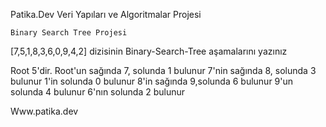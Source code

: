 
  Patika.Dev Veri Yapıları ve Algoritmalar Projesi

    Binary Search Tree Projesi

   [7,5,1,8,3,6,0,9,4,2] dizisinin Binary-Search-Tree aşamalarını yazınız
  
   Root 5'dir. Root'un sağında 7, solunda 1 bulunur
   7'nin sağında 8, solunda 3 bulunur
   1'in solunda 0 bulunur
   8'in sağında 9,solunda 6 bulunur
   9'un solunda 4 bulunur
   6'nın solunda  2 bulunur
    
    
  Www.patika.dev 
